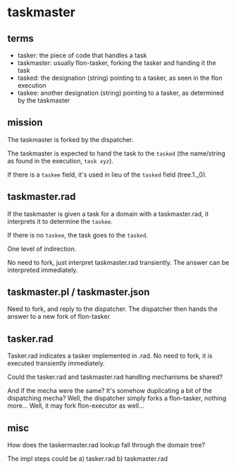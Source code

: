 
# taskmaster

## terms

* tasker: the piece of code that handles a task
* taskmaster: usually flon-tasker, forking the tasker and handing it the task
* tasked: the designation (string) pointing to a tasker, as seen in the flon execution
* taskee: another designation (string) pointing to a tasker, as determined by the taskmaster

## mission

The taskmaster is forked by the dispatcher.

The taskmaster is expected to hand the task to the `tasked` (the name/string as found in the execution, `task xyz`).

If there is a `taskee` field, it's used in lieu of the `tasked` field (tree.1._0).

## taskmaster.rad

If the taskmaster is given a task for a domain with a taskmaster.rad, it interprets it to determine the `taskee`.

If there is no `taskee`, the task goes to the `tasked`.

One level of indirection.

No need to fork, just interpret taskmaster.rad transiently. The answer can be interpreted immediately.

## taskmaster.pl / taskmaster.json

Need to fork, and reply to the dispatcher. The dispatcher then hands the answer to a new fork of flon-tasker.

## tasker.rad

Tasker.rad indicates a tasker implemented in .rad. No need to fork, it is executed transiently immediately.

Could the tasker.rad and taskmaster.rad handling mechanisms be shared?

And if the mecha were the same? It's somehow duplicating a bit of the dispatching mecha? Well, the dispatcher simply forks a flon-tasker, nothing more... Well, it may fork flon-executor as well...

## misc

How does the taskermaster.rad lookup fall through the domain tree?

The impl steps could be a) tasker.rad b) taskmaster.rad

